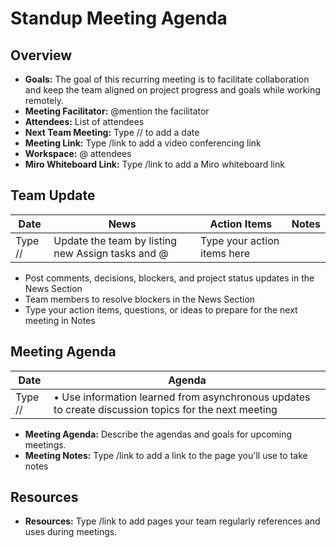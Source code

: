 # Standup Meeting Agenda

## Overview

- **Goals:** The goal of this recurring meeting is to facilitate collaboration and keep the team aligned on project progress and goals while working remotely.
- **Meeting Facilitator:** @mention the facilitator
- **Attendees:** List of attendees
- **Next Team Meeting:** Type // to add a date
- **Meeting Link:** Type /link to add a video conferencing link
- **Workspace:** @ attendees
- **Miro Whiteboard Link:** Type /link to add a Miro whiteboard link

## Team Update

| Date       | News                                        | Action Items                  | Notes                       |
|------------|---------------------------------------------|-------------------------------|-----------------------------|
| Type //    |   Update the team by listing new Assign tasks and @ | Type your action items here  |                             |

- Post comments, decisions, blockers, and project status updates in the News Section
- Team members to resolve blockers in the News Section
- Type your action items, questions, or ideas to prepare for the next meeting in Notes

## Meeting Agenda

| Date       | Agenda                                    |
|------------|-------------------------------------------|
| Type //    | • Use information learned from asynchronous updates to create discussion topics for the next meeting |

- **Meeting Agenda:** Describe the agendas and goals for upcoming meetings.
- **Meeting Notes:** Type /link to add a link to the page you'll use to take notes

## Resources

- **Resources:** Type /link to add pages your team regularly references and uses during meetings.
